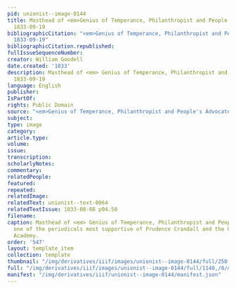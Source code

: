 ```yaml
---
pid: unionist--image-0144
title: Masthead of <em>Genius of Temperance, Philanthropist and People's Advocate</em>,
  1833-09-19
bibliographicCitation: "<em>Genius of Temperance, Philanthropist and People's Advocate</em>,
  1833-09-19"
bibliographicCitation.republished: 
fullIssueSequenceNumber: 
creator: William Goodell
date.created: '1833'
description: Masthead of <em> Genius of Temperance, Philanthropist and People's Advocate</em>,
  1833-09-19
language: English
publisher: 
IsPartOf: 
rights: Public Domain
source: "<em>Genius of Temperance, Philanthropist and People's Advocate</em>, 1833-09-19"
subject: 
type: image
category: 
article.type: 
volume: 
issue: 
transcription: 
scholarlyNotes: 
commentary: 
relatedPeople: 
featured: 
repeated: 
relatedImage: 
relatedText: unionist--text-0064
relatedTextIssue: 1833-08-08 p04.50
filename: 
caption: Masthead of <em> Genius of Temperance, Philanthropist and People's Advocate</em>,
  one of the periodicals most supportive of Prudence Crandall and the Canterbury Female
  Academy.
order: '547'
layout: template_item
collection: template
thumbnail: "/img/derivatives/iiif/images/unionist--image-0144/full/250,/0/default.jpg"
full: "/img/derivatives/iiif/images/unionist--image-0144/full/1140,/0/default.jpg"
manifest: "/img/derivatives/iiif/unionist--image-0144/manifest.json"
---
```

